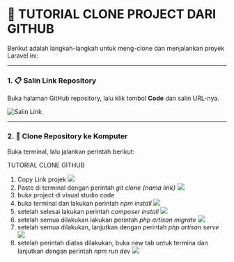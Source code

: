 # 📘 TUTORIAL CLONE PROJECT DARI GITHUB

Berikut adalah langkah-langkah untuk meng-clone dan menjalankan proyek Laravel ini:

---

### 1. 📋 Salin Link Repository

Buka halaman GitHub repository, lalu klik tombol **Code** dan salin URL-nya.

![Salin Link](https://github.com/Mayaputri04/capstone/blob/master/public/img/readme/1.png)

---

### 2. 🧪 Clone Repository ke Komputer

Buka terminal, lalu jalankan perintah berikut:


TUTORIAL CLONE GITHUB

1. Copy Link projek
    <img src="https://github.com/Mayaputri04/capstone/blob/master/public/img/readme/1.png" >
3. Paste di terminal dengan perintah *git clone {nama link}*
    <img src="https://github.com/Mayaputri04/capstone/blob/master/public/img/readme/2.png" >
4. buka project di visual studio code
5. buka terminal dan lakukan perintah *npm install*
    <img src="https://github.com/Mayaputri04/capstone/blob/master/public/img/readme/3.png" >
6. setelah selesai lakukan perintah *composer install*
    <img src="https://github.com/Mayaputri04/capstone/blob/master/public/img/readme/4.png" >
7. setelah semua dilakukan lakukan perintah *php artisan migrate*
    <img src="https://github.com/Mayaputri04/capstone/blob/master/public/img/readme/5.png" >
8. setelah semua dilakukan, lanjutkan dengan perintah *php artisan serve*
    <img src="https://github.com/Mayaputri04/capstone/blob/master/public/img/readme/6.png" >
9. setelah perintah diatas dilakukan, buka new tab untuk termina dan lanjutkan dengan perintah *npm run dev*
    <img src="https://github.com/Mayaputri04/capstone/blob/master/public/img/readme/7.png" >
